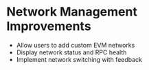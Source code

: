 # Network Management Improvements

- Allow users to add custom EVM networks
- Display network status and RPC health
- Implement network switching with feedback
